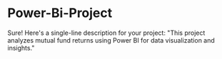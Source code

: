 # Power-Bi-Project
Sure! Here's a single-line description for your project:  "This project analyzes mutual fund returns using Power BI for data visualization and insights."
